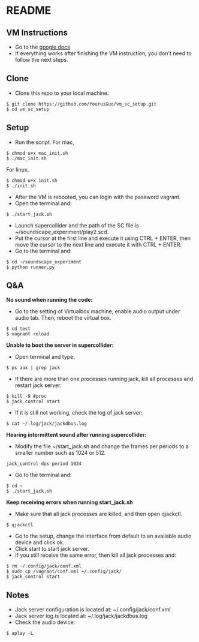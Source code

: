 # README

## VM Instructions
- Go to the [google docs](https://docs.google.com/document/d/1_vN4dZKeJf3qKW1geNTR86WyC1Fm9RoV64LbOH2xkro/edit?usp=sharing)
- If everything works after finishing the VM instruction, you don't need to follow the next steps.

## Clone

- Clone this repo to your local machine.
```shell
$ git clone https://github.com/YouruiGuo/vm_sc_setup.git
$ cd vm_sc_setup
```

## Setup

- Run the script. For mac,
```shell
$ chmod u+x mac_init.sh
$ ./mac_init.sh
```
For linux,
```shell
$ chmod u+x init.sh
$ ./init.sh
```

- After the VM is rebooted, you can login with the password vagrant.
- Open the terminal and:
```shell
$ ./start_jack.sh
```
- Launch supercollider and the path of the SC file is ~/soundscape_experiment/play2.scd.
- Put the cursor at the first line and execute it using CTRL + ENTER, then move the cursor to the next line and execute it with CTRL + ENTER.
- Go to the terminal and:

```shell
$ cd ~/soundscape_experiment
$ python runner.py
```

## Q&A
**No sound when running the code:**
- Go to the setting of Virtualbox machine, enable audio output under audio tab. Then, reboot the virtual box. 
```shell
$ cd test
$ vagrant reload
```

**Unable to boot the server in supercollider:**
- Open terminal and type:
```shell
$ ps aux | grep jack
```
- If there are more than one processes running jack, kill all processes and restart jack server:
```shell
$ kill -9 #proc
$ jack_control start
```
- If it is still not working, check the log of jack server:
```shell
$ cat ~/.log/jack/jackdbus.log
```
**Hearing intermittent sound after running supercollider:**
- Modify the file ~/start_jack.sh and change the frames per periods to a smaller number such as 1024 or 512.
```
jack_control dps period 1024
```
- Go to the terminal and:
```shell
$ cd ~
$ ./start_jack.sh
```
**Keep receiving errors when running start_jack.sh**
- Make sure that all jack processes are killed, and then open qjackctl.
```shell
$ qjackctl
```
- Go to the setup, change the interface from default to an available audio device and click ok.
- Click start to start jack server.
- If you still receive the same error, then kill all jack processes and:
```shell
$ rm ~/.config/jack/conf.xml
$ sudo cp /vagrant/conf.xml ~/.config/jack/
$ jack_control start
```

## Notes
- Jack server configuration is located at: ~/.config/jack/conf.xml
- Jack server log is located at: ~/.log/jack/jackdbus.log
- Check the audio device:
```shell
$ aplay -L
```

